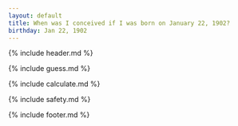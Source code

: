 ```yaml
---
layout: default
title: When was I conceived if I was born on January 22, 1902?
birthday: Jan 22, 1902
---
```


{% include header.md %}

{% include guess.md %}

{% include calculate.md %}

{% include safety.md %}

{% include footer.md %}



